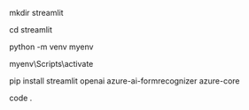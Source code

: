mkdir streamlit

cd streamlit

python -m venv myenv

myenv\Scripts\activate

pip install streamlit openai azure-ai-formrecognizer azure-core

code .
